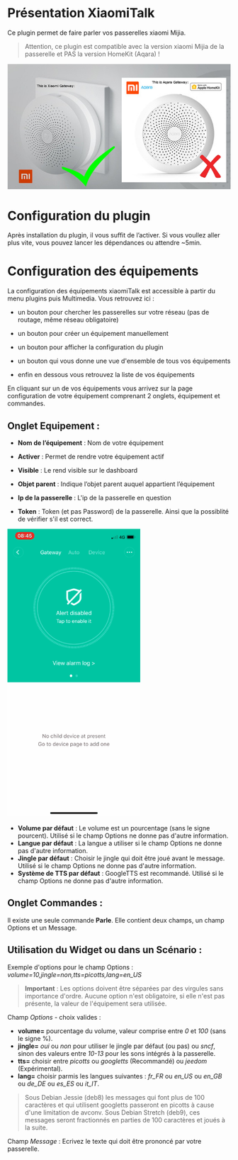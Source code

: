 Présentation XiaomiTalk
=======================

Ce plugin permet de faire parler vos passerelles xiaomi Mijia.

>Attention, ce plugin est compatible avec la version xiaomi Mijia de la passerelle et PAS la version HomeKit (Aqara) !

![comparaison](../images/xiaomiTalk_screenshot1.png)

Configuration du plugin 
=======================

Après installation du plugin, il vous suffit de l’activer. Si vous voullez aller plus vite, vous pouvez lancer les dépendances ou attendre ~5min.

Configuration des équipements 
=============================

La configuration des équipements xiaomiTalk est accessible à partir du menu
plugins puis Multimedia. Vous retrouvez ici :

-   un bouton pour chercher les passerelles sur votre réseau (pas de routage, même réseau obligatoire)

-   un bouton pour créer un équipement manuellement

-   un bouton pour afficher la configuration du plugin

-   un bouton qui vous donne une vue d'ensemble de tous vos équipements

-   enfin en dessous vous retrouvez la liste de vos équipements

En cliquant sur un de vos équipements vous arrivez sur la page
configuration de votre équipement comprenant 2 onglets, équipement et
commandes.

**Onglet Equipement** :
-----------------------

-   **Nom de l’équipement** : Nom de votre équipement

-   **Activer** : Permet de rendre votre équipement actif

-   **Visible** : Le rend visible sur le dashboard

-   **Objet parent** : Indique l’objet parent auquel appartient l’équipement

-   **Ip de la passerelle** : L'ip de la passerelle en question

-   **Token** : Token (et pas Password) de la passerelle. Ainsi que la possiblité de vérifier s'il est correct.

![Voici comment le récupérer](../images/xiaomiTalk_screenshot2.gif)

-   **Volume par défaut** : Le volume est un pourcentage (sans le signe pourcent). Utilisé si le champ Options ne donne pas d'autre information.
-   **Langue par défaut** : La langue a utiliser si le champ Options ne donne pas d'autre information.
-   **Jingle par défaut** : Choisir le jingle qui doit être joué avant le message. Utilisé si le champ Options ne donne pas d'autre information.
-   **Système de TTS par défaut** : GoogleTTS est recommandé. Utilisé si le champ Options ne donne pas d'autre information.

**Onglet Commandes** :
----------------------

Il existe une seule commande **Parle**. Elle contient deux champs, un champ Options et un Message.

**Utilisation du Widget ou dans un Scénario** :
-----------------------------------------------

Exemple d'options pour le champ Options : *volume=10,jingle=non,tts=picotts,lang=en_US*
>**Important** : Les options doivent être séparées par des virgules sans importance d'ordre. Aucune option n'est obligatoire, si elle n'est pas présente, la valeur de l'équipement sera utilisée.

Champ *Options* - choix valides :
-	**volume=** pourcentage du volume, valeur comprise entre *0* et *100* (sans le signe %).
-	**jingle=** *oui* ou *non* pour utiliser le jingle par défaut (ou pas) ou *sncf*, sinon des valeurs entre *10-13* pour les sons intégrés à la passerelle.
-	**tts=** choisir entre *picotts* ou *googletts* (Recommandé) ou *jeedom* (Expérimental).
-	**lang=** choisir parmis les langues suivantes : *fr_FR* ou *en_US* ou *en_GB* ou *de_DE* ou *es_ES* ou *it_IT*.

>Sous Debian Jessie (deb8) les messages qui font plus de 100 caractères et qui utilisent googletts passeront en picotts à cause d'une limitation de avconv. Sous Debian Stretch (deb9), ces messages seront fractionnés en parties de 100 caractères et joués à la suite.

Champ *Message* : Ecrivez le texte qui doit être prononcé par votre passerelle.
